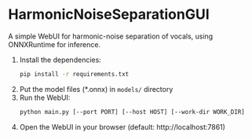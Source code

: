 # HarmonicNoiseSeparationGUI

A simple WebUI for harmonic-noise separation of vocals, using ONNXRuntime for inference.

1. Install the dependencies:
    ```bash
    pip install -r requirements.txt
    ```
2. Put the model files (*.onnx) in `models/` directory
3. Run the WebUI:
    ```bash
    python main.py [--port PORT] [--host HOST] [--work-dir WORK_DIR]
    ```
4. Open the WebUI in your browser (default: http://localhost:7861)
